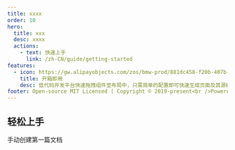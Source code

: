 ```yaml
---
title: xxxx
order: 10
hero:
  title: xxx
  desc: xxxx
  actions:
    - text: 快速上手
      link: /zh-CN/guide/getting-started
features:
  - icon: https://gw.alipayobjects.com/zos/bmw-prod/881dc458-f20b-407b-947a-95104b5ec82b/k79dm8ih_w144_h144.png
    title: 开箱即用
    desc: 低代码开发平台快速拖拽组件至布局中，只需简单的配置即可快速生成页面及其源码
footer: Open-source MIT Licensed | Copyright © 2019-present<br />Powered by self
---
```


## 轻松上手

手动创建第一篇文档
